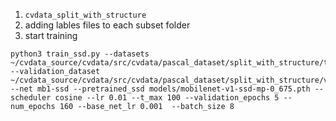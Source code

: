1. `cvdata_split_with_structure`
2. adding lables files to each subset folder
3. start training

```
python3 train_ssd.py --datasets ~/cvdata_source/cvdata/src/cvdata/pascal_dataset/split_with_structure/train/ --validation_dataset ~/cvdata_source/cvdata/src/cvdata/pascal_dataset/split_with_structure/val/ --net mb1-ssd --pretrained_ssd models/mobilenet-v1-ssd-mp-0_675.pth --scheduler cosine --lr 0.01 --t_max 100 --validation_epochs 5 --num_epochs 160 --base_net_lr 0.001  --batch_size 8
```
